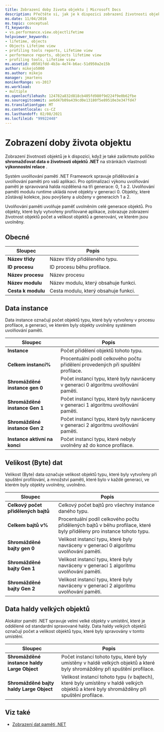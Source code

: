 ```yaml
---
title: Zobrazení doby života objektu | Microsoft Docs
description: Přečtěte si, jak je k dispozici zobrazení životnosti objektů, když se na stránkách vlastností výkonnostní relace kontroluje také data o životnosti objektů .NET.
ms.date: 11/04/2016
ms.topic: conceptual
f1_keywords:
- vs.performance.view.objectlifetime
helpviewer_keywords:
- lifetime, objects
- Objects Lifetime view
- profiling tools reports, Lifetime view
- performance reports, objects lifetime view
- profiling tools, Lifetime view
ms.assetid: d0501fdd-4b3a-4e74-b6ac-51d950a2e15b
author: mikejo5000
ms.author: mikejo
manager: jmartens
monikerRange: vs-2017
ms.workload:
- multiple
ms.openlocfilehash: 124782a832d818cb405fd980f9d224f9e0b62fbe
ms.sourcegitcommit: ae6d47b09a439cd0e13180f5e89510e3e347fd47
ms.translationtype: MT
ms.contentlocale: cs-CZ
ms.lasthandoff: 02/08/2021
ms.locfileid: "99922448"
---
```

# <a name="object-lifetime-view"></a>Zobrazení doby života objektu
Zobrazení životnosti objektů je k dispozici, když je také zaškrtnuto políčko **shromažďovat data o životnosti objektů .NET** na stránkách vlastností **výkonnostní relace** .

 Systém uvolňování paměti .NET Framework spravuje přidělování a uvolňování paměti pro vaši aplikaci. Pro optimalizaci výkonu uvolňování paměti je spravovaná halda rozdělená na tři generace: 0, 1 a 2. Uvolňování paměti modulu runtime ukládá nové objekty v generaci 0. Objekty, které zůstávají kolekce, jsou povýšeny a uloženy v generacích 1 a 2.

 Uvolňování paměti uvolňuje paměť uvolněním celé generace objektů. Pro objekty, které byly vytvořeny profilované aplikace, zobrazuje zobrazení životnost objektů počet a velikost objektů a generování, ve kterém jsou uvolněny.

## <a name="general"></a>Obecné

|Sloupec|Popis|
|------------|-----------------|
|**Název třídy**|Název třídy přiděleného typu.|
|**ID procesu**|ID procesu běhu profilace.|
|**Název procesu**|Název procesu|
|**Název modulu**|Název modulu, který obsahuje funkci.|
|**Cesta k modulu**|Cesta modulu, který obsahuje funkci.|

## <a name="instance-data"></a>Data instance
 Data instance označují počet objektů typu, které byly vytvořeny v procesu profilace, a generaci, ve kterém byly objekty uvolněny systémem uvolňování paměti.

|Sloupec|Popis|
|------------|-----------------|
|**Instance**|Počet přidělení objektů tohoto typu.|
|**Celkem instancí%**|Procentuální podíl celkového počtu přidělení provedených při spuštění profilace.|
|**Shromážděné instance gen 0**|Počet instancí typu, které byly navráceny v generaci 0 algoritmu uvolňování paměti.|
|**Shromážděné instance Gen 1**|Počet instancí typu, které byly navráceny v generaci 1 algoritmu uvolňování paměti.|
|**Shromážděné instance Gen 2**|Počet instancí typu, které byly navráceny v generaci 2 algoritmu uvolňování paměti.|
|**Instance aktivní na konci**|Počet instancí typu, které nebyly uvolněny až do konce profilace.|

## <a name="size-byte-data"></a>Velikost (Byte) dat
 Velikost (Byte) data označuje velikost objektů typu, které byly vytvořeny při spuštění profilování, a množství paměti, které bylo v každé generaci, ve kterém byly objekty uvolněny, uvolněno.

|Sloupec|Popis|
|------------|-----------------|
|**Celkový počet přidělených bajtů**|Celkový počet bajtů pro všechny instance daného typu.|
|**Celkem bajtů v%**|Procentuální podíl celkového počtu přidělených bajtů v běhu profilace, které byly přiděleny pro instance tohoto typu.|
|**Shromážděné bajty gen 0**|Velikost instancí typu, které byly navráceny v generaci 0 algoritmu uvolňování paměti.|
|**Shromážděné bajty Gen 1**|Velikost instancí typu, které byly navráceny v generaci 1 algoritmu uvolňování paměti.|
|**Shromážděné bajty Gen 2**|Velikost instancí typu, které byly navráceny v generaci 2 algoritmu uvolňování paměti.|

## <a name="large-object-heap-data"></a>Data haldy velkých objektů
 Alokátor paměti .NET spravuje velmi velké objekty v umístění, které je oddělené od standardní spravované haldy. Data haldy velkých objektů označují počet a velikost objektů typu, které byly spravovány v tomto umístění.

|Sloupec|Popis|
|------------|-----------------|
|**Shromážděné instance haldy Large Object**|Počet instancí tohoto typu, které byly umístěny v haldě velkých objektů a které byly shromážděny při spuštění profilace.|
|**Shromážděné bajty haldy Large Object**|Velikost instancí tohoto typu (v bajtech), které byly umístěny v haldě velkých objektů a které byly shromážděny při spuštění profilace.|

## <a name="see-also"></a>Viz také
- [Zobrazení dat paměti .NET](../profiling/dotnet-memory-data-views.md)
